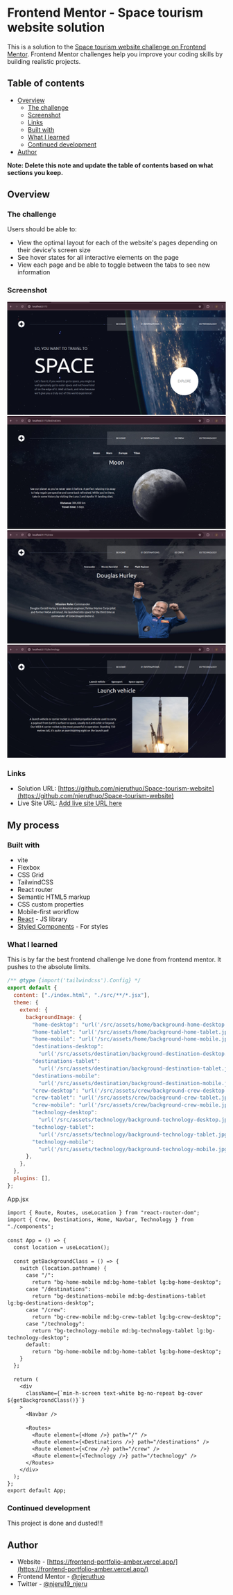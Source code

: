 # Frontend Mentor - Space tourism website solution

This is a solution to the [Space tourism website challenge on Frontend Mentor](https://www.frontendmentor.io/challenges/space-tourism-multipage-website-gRWj1URZ3). Frontend Mentor challenges help you improve your coding skills by building realistic projects. 

## Table of contents

- [Overview](#overview)
  - [The challenge](#the-challenge)
  - [Screenshot](#screenshot)
  - [Links](#links)
  - [Built with](#built-with)
  - [What I learned](#what-i-learned)
  - [Continued development](#continued-development)
- [Author](#author)

**Note: Delete this note and update the table of contents based on what sections you keep.**

## Overview

### The challenge

Users should be able to:

- View the optimal layout for each of the website's pages depending on their device's screen size
- See hover states for all interactive elements on the page
- View each page and be able to toggle between the tabs to see new information

### Screenshot

![](./screenshots/s1.png)
![](./screenshots/s2.png)
![](./screenshots/s3.png)
![](./screenshots/s4.png)

### Links

- Solution URL: [https://github.com/njeruthuo/Space-tourism-website](https://github.com/njeruthuo/Space-tourism-website)
- Live Site URL: [Add live site URL here](https://your-live-site-url.com)

## My process

### Built with

- vite
- Flexbox
- CSS Grid
- TailwindCSS
- React router
- Semantic HTML5 markup
- CSS custom properties
- Mobile-first workflow
- [React](https://reactjs.org/) - JS library
- [Styled Components](https://styled-components.com/) - For styles


### What I learned
This is by far the best frontend challenge Ive done from frontend mentor. It pushes to the absolute limits.

```js
/** @type {import('tailwindcss').Config} */
export default {
  content: ["./index.html", "./src/**/*.jsx"],
  theme: {
    extend: {
      backgroundImage: {
        "home-desktop": "url('/src/assets/home/background-home-desktop.jpg')",
        "home-tablet": "url('/src/assets/home/background-home-tablet.jpg')",
        "home-mobile": "url('/src/assets/home/background-home-mobile.jpg')",
        "destinations-desktop":
          "url('/src/assets/destination/background-destination-desktop.jpg')",
        "destinations-tablet":
          "url('/src/assets/destination/background-destination-tablet.jpg')",
        "destinations-mobile":
          "url('/src/assets/destination/background-destination-mobile.jpg')",
        "crew-desktop": "url('/src/assets/crew/background-crew-desktop.jpg')",
        "crew-tablet": "url('/src/assets/crew/background-crew-tablet.jpg')",
        "crew-mobile": "url('/src/assets/crew/background-crew-mobile.jpg')",
        "technology-desktop":
          "url('/src/assets/technology/background-technology-desktop.jpg')",
        "technology-tablet":
          "url('/src/assets/technology/background-technology-tablet.jpg')",
        "technology-mobile":
          "url('/src/assets/technology/background-technology-mobile.jpg')",
      },
    },
  },
  plugins: [],
};

```

App.jsx
```
import { Route, Routes, useLocation } from "react-router-dom";
import { Crew, Destinations, Home, Navbar, Technology } from "./components";

const App = () => {
  const location = useLocation();

  const getBackgroundClass = () => {
    switch (location.pathname) {
      case "/":
        return "bg-home-mobile md:bg-home-tablet lg:bg-home-desktop";
      case "/destinations":
        return "bg-destinations-mobile md:bg-destinations-tablet lg:bg-destinations-desktop";
      case "/crew":
        return "bg-crew-mobile md:bg-crew-tablet lg:bg-crew-desktop";
      case "/technology":
        return "bg-technology-mobile md:bg-technology-tablet lg:bg-technology-desktop";
      default:
        return "bg-home-mobile md:bg-home-tablet lg:bg-home-desktop";
    }
  };
  
  return (
    <div
      className={`min-h-screen text-white bg-no-repeat bg-cover ${getBackgroundClass()}`}
    >
      <Navbar />

      <Routes>
        <Route element={<Home />} path="/" />
        <Route element={<Destinations />} path="/destinations" />
        <Route element={<Crew />} path="/crew" />
        <Route element={<Technology />} path="/technology" />
      </Routes>
    </div>
  );
};
export default App;

```


### Continued development
This project is done and dusted!!!

## Author

- Website - [https://frontend-portfolio-amber.vercel.app/](https://frontend-portfolio-amber.vercel.app/)
- Frontend Mentor - [@njeruthuo](https://www.frontendmentor.io/profile/njeruthuo)
- Twitter - [@njeru19_njeru](https://www.twitter.com/njeru19_njeru)